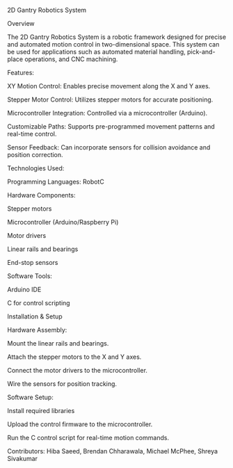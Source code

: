 2D Gantry Robotics System

Overview

The 2D Gantry Robotics System is a robotic framework designed for precise and automated motion control in two-dimensional space. This system can be used for applications such as automated material handling, pick-and-place operations, and CNC machining.


Features:

XY Motion Control: Enables precise movement along the X and Y axes.

Stepper Motor Control: Utilizes stepper motors for accurate positioning.

Microcontroller Integration: Controlled via a microcontroller (Arduino).

Customizable Paths: Supports pre-programmed movement patterns and real-time control.

Sensor Feedback: Can incorporate sensors for collision avoidance and position correction.



Technologies Used:

Programming Languages: RobotC



Hardware Components:

Stepper motors

Microcontroller (Arduino/Raspberry Pi)

Motor drivers

Linear rails and bearings

End-stop sensors



Software Tools:

Arduino IDE 

C for control scripting



Installation & Setup

Hardware Assembly:

Mount the linear rails and bearings.

Attach the stepper motors to the X and Y axes.

Connect the motor drivers to the microcontroller.

Wire the sensors for position tracking.



Software Setup:

Install required libraries

Upload the control firmware to the microcontroller.

Run the C control script for real-time motion commands.

Contributors: Hiba Saeed, Brendan Chharawala, Michael McPhee, Shreya Sivakumar
